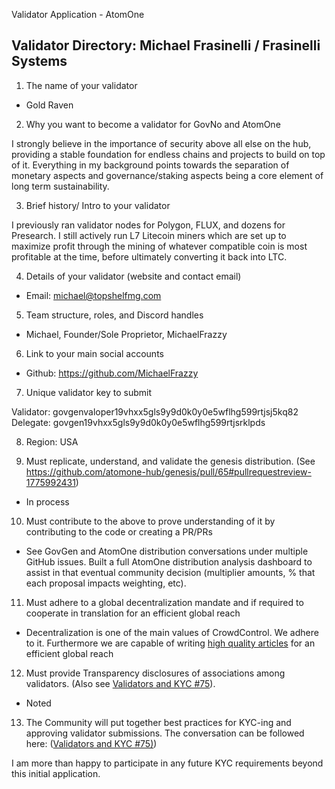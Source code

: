 Validator Application - AtomOne

## Validator Directory: Michael Frasinelli / Frasinelli Systems

1) The name of your validator

- Gold Raven
  
2) Why you want to become a validator for GovNo and AtomOne

I strongly believe in the importance of security above all else on the hub, providing a stable foundation for endless chains and projects to build on top of it. Everything in my background points towards the separation of monetary aspects and governance/staking aspects being a core element of long term sustainability. 

3) Brief history/ Intro to your validator

I previously ran validator nodes for Polygon, FLUX, and dozens for Presearch. I still actively run L7 Litecoin miners which are set up to maximize profit through the mining of whatever compatible coin is most profitable at the time, before ultimately converting it back into LTC.

4) Details of your validator (website and contact email)

  - Email:  michael@topshelfmg.com

5) Team structure, roles, and Discord handles

- Michael, Founder/Sole Proprietor, MichaelFrazzy

6) Link to your main social accounts

  - Github: https://github.com/MichaelFrazzy

7) Unique validator key to submit

Validator: govgenvaloper19vhxx5gls9y9d0k0y0e5wflhg599rtjsj5kq82
Delegate: govgen19vhxx5gls9y9d0k0y0e5wflhg599rtjsrklpds

8) Region: USA

9) Must replicate, understand, and validate the genesis distribution. (See https://github.com/atomone-hub/genesis/pull/65#pullrequestreview-1775992431)

  - In process

10) Must contribute to the above to prove understanding of it by contributing to the code or creating a PR/PRs

  - See GovGen and AtomOne distribution conversations under multiple GitHub issues. Built a full AtomOne distribution analysis dashboard to assist in that eventual community decision (multiplier amounts, % that each proposal impacts weighting, etc).

11) Must adhere to a global decentralization mandate and if required to cooperate in translation for an efficient global reach

  - Decentralization is one of the main values of CrowdControl. We adhere to it. Furthermore we are capable of writing [high quality articles](https://medium.com/coinmonks/the-ultimate-cosmos-delegation-guide-for-real-idiots-87ebc6518145) for an efficient global reach

12) Must provide Transparency disclosures of associations among validators. (Also see [Validators and KYC #75](https://github.com/atomone-hub/genesis/issues/75#issue-2034573094)).

  - Noted

13) The Community will put together best practices for KYC-ing and approving validator submissions. The conversation can be followed here: ([Validators and KYC #75)](https://github.com/atomone-hub/genesis/issues/75#issue-2034573094))

I am more than happy to participate in any future KYC requirements beyond this initial application. 
